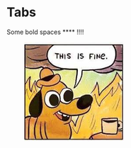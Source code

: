 # Tabs

Some bold spaces **** !!!!





<figure><img src=".gitbook/assets/this is fine.jpeg" alt=""><figcaption></figcaption></figure>
